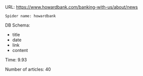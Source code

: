 URL: https://www.howardbank.com/banking-with-us/about/news

    Spider name: howardbank

DB Schema:
- title
- date
- link
- content

Time: 9.93

Number of articles: 40
